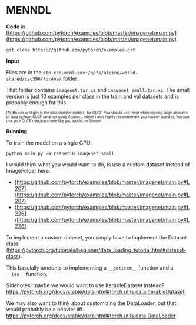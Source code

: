 # MENNDL

**Code** in [https://github.com/pytorch/examples/blob/master/imagenet/main.py](https://github.com/pytorch/examples/blob/master/imagenet/main.py)

```
git clone https://github.com/pytorch/examples.git
```

**Input** 

Files are in the `dtn.ccs.ornl.gov:/gpfs/alpine/world-shared/csc396/forAna/` folder.

That folder contains `imagenet.tar.xz` and `imagenet_small.tar.xz`. 
The small version is just 10 examples per class in the train and val datasets and is probably enough for this.

<sup> <sup> [*] dtn.ccs.ornl.gov is the data transfer node(s) for OLCF. You should use them when moving large amounts of data to/from OLCF (and not using Globus... which I also highly recommend if you haven't used it). You just use your OLCF user/passcode like you would on Summit. 
</sup> </sup>

**Running**

To train the model on a single GPU:
```
python main.py -a resnet18 imagenet_small
```

I would think what you would want to do, is use a custom dataset instead of ImageFolder here: 

- [https://github.com/pytorch/examples/blob/master/imagenet/main.py#L207](https://github.com/pytorch/examples/blob/master/imagenet/main.py#L207)
- [https://github.com/pytorch/examples/blob/master/imagenet/main.py#L226](https://github.com/pytorch/examples/blob/master/imagenet/main.py#L226)

To implement a custom dataset, you simply have to implement the Dataset class (https://pytorch.org/tutorials/beginner/data_loading_tutorial.html#dataset-class). 

This bascially amounts to implementing a `__getitem__` function and a `__len__` function. 

Sidenotes: maybe we would want to use IterableDataset instead? 
https://pytorch.org/docs/stable/data.html#torch.utils.data.IterableDataset.

We may also want to think about customizing the DataLoader, but that would probably be a heavier lift.
https://pytorch.org/docs/stable/data.html#torch.utils.data.DataLoader
